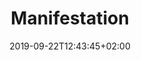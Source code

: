 ---
title: "Manifestation"
date: 2019-09-22T12:43:45+02:00
type: "events"
description: "Venez exercer votre droit à manifester."
address: "Place de la bourse"
postalCode: "33000"
city: "Bordeaux"
label: ""
photos: ["/img/event5/event5_1.jpg", "/img/event5/event5_2.jpg", "/img/event5/event5_3.jpg", "/img/event5/event5_4.jpg", "/img/event5/event5_5.jpg"]
draft: true
important: false
association: "asso3"
when: "2019-09-28"
---